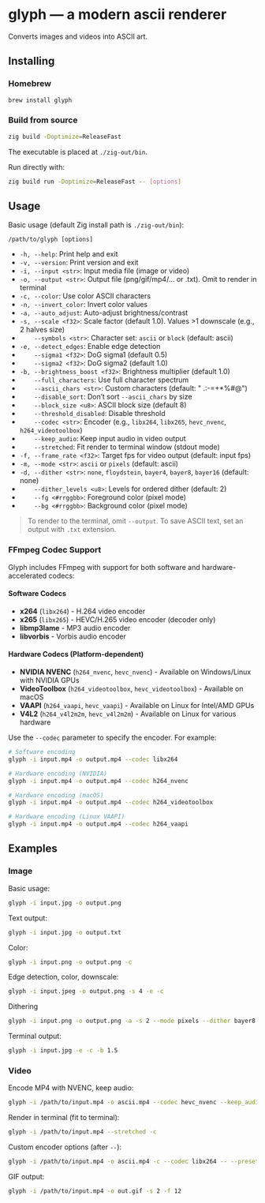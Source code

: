 # glyph — a modern ascii renderer

Converts images and videos into ASCII art.

## Installing

### Homebrew
```bash
brew install glyph
```

### Build from source
```bash
zig build -Doptimize=ReleaseFast
```
The executable is placed at `./zig-out/bin`.

Run directly with:
```bash
zig build run -Doptimize=ReleaseFast -- [options]
```

## Usage

Basic usage (default Zig install path is `./zig-out/bin`):
```
/path/to/glyph [options]
```

- `-h, --help`: Print help and exit
- `-v, --version`: Print version and exit
- `-i, --input <str>`: Input media file (image or video)
- `-o, --output <str>`: Output file (png/gif/mp4/… or .txt). Omit to render in terminal
- `-c, --color`: Use color ASCII characters
- `-n, --invert_color`: Invert color values
- `-a, --auto_adjust`: Auto-adjust brightness/contrast
- `-s, --scale <f32>`: Scale factor (default 1.0). Values >1 downscale (e.g., 2 halves size)
- `    --symbols <str>`: Character set: `ascii` or `block` (default: ascii)
- `-e, --detect_edges`: Enable edge detection
- `    --sigma1 <f32>`: DoG sigma1 (default 0.5)
- `    --sigma2 <f32>`: DoG sigma2 (default 1.0)
- `-b, --brightness_boost <f32>`: Brightness multiplier (default 1.0)
- `    --full_characters`: Use full character spectrum
- `    --ascii_chars <str>`: Custom characters (default: " .:-=+*%#@")
- `    --disable_sort`: Don’t sort `--ascii_chars` by size
- `    --block_size <u8>`: ASCII block size (default 8)
- `    --threshold_disabled`: Disable threshold
- `    --codec <str>`: Encoder (e.g., `libx264`, `libx265`, `hevc_nvenc`, `h264_videotoolbox`)
- `    --keep_audio`: Keep input audio in video output
- `    --stretched`: Fit render to terminal window (stdout mode)
- `-f, --frame_rate <f32>`: Target fps for video output (default: input fps)
- `-m, --mode <str>`: `ascii` or `pixels` (default: ascii)
- `-d, --dither <str>`: `none`, `floydstein`, `bayer4`, `bayer8`, `bayer16` (default: none)
- `    --dither_levels <u8>`: Levels for ordered dither (default: 2)
- `    --fg <#rrggbb>`: Foreground color (pixel mode)
- `    --bg <#rrggbb>`: Background color (pixel mode)

> To render to the terminal, omit `--output`.
> To save ASCII text, set an output with `.txt` extension.

### FFmpeg Codec Support

Glyph includes FFmpeg with support for both software and hardware-accelerated codecs:

#### Software Codecs
- **x264** (`libx264`) - H.264 video encoder
- **x265** (`libx265`) - HEVC/H.265 video encoder (decoder only)
- **libmp3lame** - MP3 audio encoder
- **libvorbis** - Vorbis audio encoder

#### Hardware Codecs (Platform-dependent)
- **NVIDIA NVENC** (`h264_nvenc`, `hevc_nvenc`) - Available on Windows/Linux with NVIDIA GPUs
- **VideoToolbox** (`h264_videotoolbox`, `hevc_videotoolbox`) - Available on macOS
- **VAAPI** (`h264_vaapi`, `hevc_vaapi`) - Available on Linux for Intel/AMD GPUs
- **V4L2** (`h264_v4l2m2m`, `hevc_v4l2m2m`) - Available on Linux for various hardware

Use the `--codec` parameter to specify the encoder. For example:
```bash
# Software encoding
glyph -i input.mp4 -o output.mp4 --codec libx264

# Hardware encoding (NVIDIA)
glyph -i input.mp4 -o output.mp4 --codec h264_nvenc

# Hardware encoding (macOS)
glyph -i input.mp4 -o output.mp4 --codec h264_videotoolbox

# Hardware encoding (Linux VAAPI)
glyph -i input.mp4 -o output.mp4 --codec h264_vaapi
```


## Examples

### Image

Basic usage:
```bash
glyph -i input.jpg -o output.png
```

Text output:
```bash
glyph -i input.jpg -o output.txt
```

Color:
```bash
glyph -i input.png -o output.png -c
```

Edge detection, color, downscale:
```bash
glyph -i input.jpeg -o output.png -s 4 -e -c
```

Dithering
```bash
glyph -i input.png -o output.png -a -s 2 --mode pixels --dither bayer8 --dither_levels 2
```


Terminal output:
```bash
glyph -i input.jpg -e -c -b 1.5
```

### Video

Encode MP4 with NVENC, keep audio:
```bash
glyph -i /path/to/input.mp4 -o ascii.mp4 --codec hevc_nvenc --keep_audio
```

Render in terminal (fit to terminal):
```bash
glyph -i /path/to/input.mp4 --stretched -c
```

Custom encoder options (after `--`):
```bash
glyph -i /path/to/input.mp4 -o ascii.mp4 -c --codec libx264 -- --preset fast --crf 20
```

GIF output:
```bash
glyph -i /path/to/input.mp4 -o out.gif -s 2 -f 12
```

